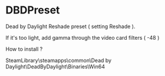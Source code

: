 # DBDPreset

Dead by Daylight Reshade preset ( setting Reshade ).

If it's too light, add gamma through the video card filters ( -48 )


How to install ?


SteamLibrary\steamapps\common\Dead by Daylight\DeadByDaylight\Binaries\Win64
